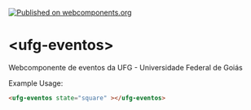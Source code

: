 [![Published on webcomponents.org](https://img.shields.io/badge/webcomponents.org-published-blue.svg)](https://www.webcomponents.org/element/joserochadocarmo/ufg-eventos)

# \<ufg-eventos\>

Webcomponente de eventos da UFG - Universidade Federal de Goiás

Example Usage:

<!--
```
<custom-element-demo>
  <template>
    <link rel="import" href="ufg-eventos.html">
    <next-code-block></next-code-block>
  </template>
</custom-element-demo>
```
-->
```html
<ufg-eventos state="square" ></ufg-eventos>